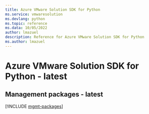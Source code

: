 ```yaml
---
title: Azure VMware Solution SDK for Python
ms.service: vmwaresolution
ms.devlang: python
ms.topic: reference
ms.data: 10/05/2022
author: lmazuel
description: Reference for Azure VMware Solution SDK for Python
ms.author: lmazuel
---
```

# Azure VMware Solution SDK for Python - latest

## Management packages - latest
[!INCLUDE [mgmt-packages](vmware-solution-mgmt-index.md)]